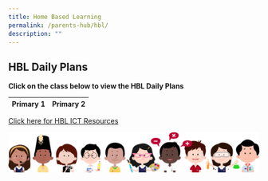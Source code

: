 ```yaml
---
title: Home Based Learning
permalink: /parents-hub/hbl/
description: ""
---
```

## HBL Daily Plans 

**Click on the class below to view the HBL Daily Plans**

| Primary 1 | Primary 2 | 
| -------- | -------- | 


[Click here for HBL ICT Resources](https://www.teckwhyepri.moe.edu.sg/parents-hub/ict-resources/)

![](/images/kids.png)